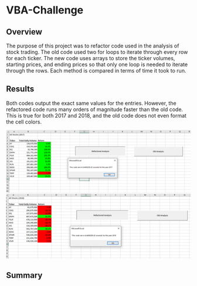# VBA-Challenge
## Overview
  The purpose of this project was to refactor code used in the analysis of stock trading. The old code used two for loops to iterate through every row for each ticker. The new code uses arrays to store the ticker volumes, starting prices, and ending prices so that only one loop is needed to iterate through the rows. Each method is compared in terms of time it took to run. 
## Results
  Both codes output the exact same values for the entries. However, the refactored code runs many orders of magnitude faster than the old code. This is true for both 2017 and 2018, and the old code does not even format the cell colors.
 
![2017 Refactored Analysis](https://github.com/szyck/VBA-Challenge/blob/main/Resources/VBA_Challenge_2017.png)
![2018 Refactored Analysis](https://github.com/szyck/VBA-Challenge/blob/main/Resources/VBA_Challenge_2018.png)

## Summary
  
